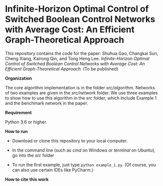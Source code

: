 # Infinite-Horizon Optimal Control of Switched Boolean Control Networks with Average Cost:  An Efficient Graph-Theoretical Approach
This repository contains the code for the paper: Shuhua Gao, Changkai Sun, Cheng Xiang, Kairong Qin, and Tong Heng Lee. *Infinite-Horizon Optimal Control of Switched Boolean Control Networks with Average Cost: An Efficient Graph-Theoretical Approach.* (To be published)



**Organization**

The core algorithm implementation is in the folder *src/algorithm*. Networks of two examples are given in the *src/network* folder.  We use three examples to show how to use this algorithm in the *src* folder, which include Example 1 and the benchmark network in the paper.

**Requirement**

Python 3.6 or higher.

**How to run**

+ Download or clone this repository to your local computer.

+ In the command line  (such as *cmd* on Windows or *terminal* on Ubuntu), go into the *src* folder

+ To run the first example, just type `python example_1.py`. (Of course, you can also use certain IDEs like PyCharm.)

**How to cite this work**



  



